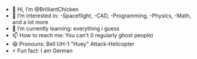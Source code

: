 - 👋 Hi, I’m @BrilliantChicken
- 👀 I’m interested in: -Spaceflight, -CAD, -Programming, -Physics, -Math, and a lot more
- 🌱 I’m currently learning: everything i guess
- 📫 How to reach me: You can't (I regularly ghost people)
- 😄 Pronouns: Bell UH-1 "Huey" Attack-Helicopter
- ⚡ Fun fact: I am German

<!---
BrilliantChicken/BrilliantChicken is a ✨ special ✨ repository because its `README.md` (this file) appears on your GitHub profile.
You can click the Preview link to take a look at your changes.
--->
